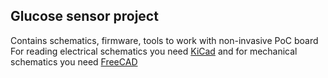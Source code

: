 ## Glucose sensor project 
Contains schematics, firmware, tools to work with non-invasive PoC board
For reading electrical schematics you need [KiCad](https://www.kicad.org/) and for mechanical schematics you need [FreeCAD](https://www.freecad.org/)



<!--

**Here are some ideas to get you started:**

🙋‍♀️ A short introduction - what is your organization all about?
🌈 Contribution guidelines - how can the community get involved?
👩‍💻 Useful resources - where can the community find your docs? Is there anything else the community should know?
🍿 Fun facts - what does your team eat for breakfast?
🧙 Remember, you can do mighty things with the power of [Markdown](https://docs.github.com/github/writing-on-github/getting-started-with-writing-and-formatting-on-github/basic-writing-and-formatting-syntax)
-->
